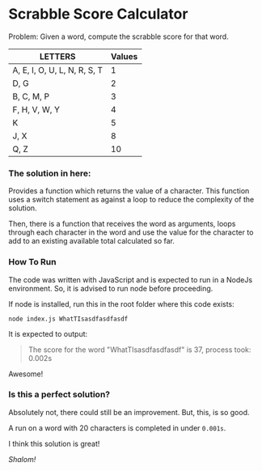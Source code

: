 # Scrabble Score Calculator

Problem: Given a word, compute the scrabble score for that word.

| LETTERS                      | Values |
|------------------------------|--------|
| A, E, I, O, U, L, N, R, S, T | 1      |
| D, G                         | 2      |
| B, C, M, P                   | 3      |
| F, H, V, W, Y                | 4      |
| K                            | 5      |
| J, X                         | 8      |
| Q, Z                         | 10     |

### The solution in here:

Provides a function which returns the value of a character. This function uses a
switch statement as against a loop to reduce the complexity of the solution.

Then, there is a function that receives the word as arguments, loops through
each character in the word and use the value for the character to add to an
existing available total calculated so far.

### How To Run

The code was written with JavaScript and is expected to run in a NodeJs
environment. So, it is advised to run node before proceeding.

If node is installed, run this in the root folder where this code exists:

`node index.js WhatTIsasdfasdfasdf`

It is expected to output:

> The score for the word "WhatTIsasdfasdfasdf" is 37, process took: 0.002s

Awesome!

### Is this a perfect solution?

Absolutely not, there could still be an improvement. But, this, is so good.

A run on a word with 20 characters is completed in under `0.001s`.

I think this solution is great!

_Shalom!_
